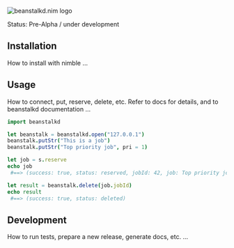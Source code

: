 
![beanstalkd.nim logo](https://raw.githubusercontent.com/tormaroe/beanstalkd.nim/master/gfx/logo.png)

Status: Pre-Alpha / under development

## Installation

How to install with nimble ...

## Usage

How to connect, put, reserve, delete, etc. Refer to docs for details, and to beanstalkd documentation ...

```nim
import beanstalkd

let beanstalk = beanstalkd.open("127.0.0.1")
beanstalk.putStr("This is a job")
beanstalk.putStr("Top priority job", pri = 1)

let job = s.reserve
echo job
 #==> (success: true, status: reserved, jobId: 42, job: Top priority job)

let result = beanstalk.delete(job.jobId)
echo result
 #==> (success: true, status: deleted)
```

## Development

How to run tests, prepare a new release, generate docs, etc. ...
